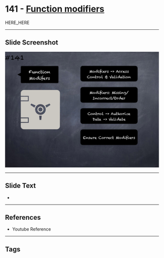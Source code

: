 # 141 - [Function modifiers](Function%20modifiers.md)

HERE_HERE

___
## Slide Screenshot
![0141.png](../images/pitfalls_and_best_practices201/141.png)
___
## Slide Text
- 
___
## References
- Youtube Reference
___
## Tags